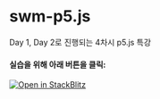 # swm-p5.js
Day 1, Day 2로 진행되는 4차시 p5.js 특강

#### 실습을 위해 아래 버튼을 클릭:
[![Open in StackBlitz](https://developer.stackblitz.com/img/open_in_stackblitz.svg)](https://stackblitz.com/github/cog25/swm-p5.js/tree/main/template?title=2024%20SWM%20p5.js%20실습)